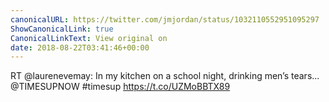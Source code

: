 ```yaml
---
canonicalURL: https://twitter.com/jmjordan/status/1032110552951095297
ShowCanonicalLink: true
CanonicalLinkText: View original on
date: 2018-08-22T03:41:46+00:00
---
```

RT @laurenevemay: In my kitchen on a school night, drinking men’s tears... @TIMESUPNOW #timesup https://t.co/UZMoBBTX89